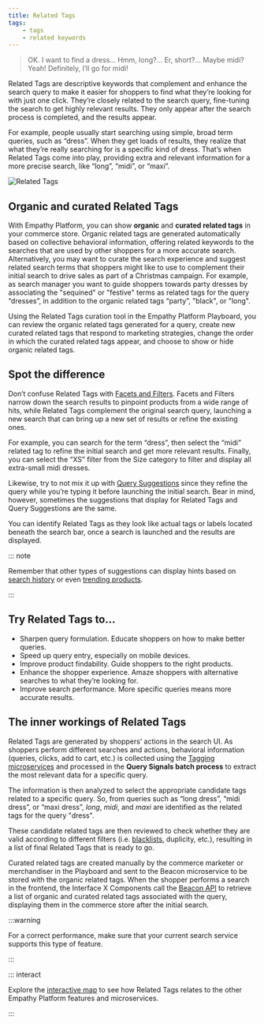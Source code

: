 ```yaml
---
title: Related Tags
tags:
    - tags
    - related keywords
---
```


> OK. I want to find a dress… Hmm, long?... Er, short?... Maybe midi? Yeah! Definitely, I’ll go for midi!

Related Tags are descriptive keywords that complement and enhance the search query to make it easier for shoppers to find what they’re looking for with just one click. They’re closely related to the search query, fine-tuning the search to get highly relevant results. They only appear after the search process is completed, and the results appear. 

For example, people usually start searching using simple, broad term queries, such as “dress”. When they get loads of results, they realize that what they’re really searching for is a specific kind of dress. That’s when Related Tags come into play, providing extra and relevant information for a more precise search, like “long”, “midi”, or “maxi”.

![Related Tags](~@assets/media/features/overview-related-tags.svg)

## Organic and curated Related Tags
With Empathy Platform, you can show **organic** and **curated related tags** in your commerce store. Organic related tags are generated automatically based on collective behavioral information, offering related keywords to the searches that are used by other shoppers for a more accurate search. Alternatively, you may want to curate the search experience and suggest related search terms that shoppers might like to use to complement their initial search to drive sales as part of a Christmas campaign. For example, as search manager you want to guide shoppers towards party dresses by associating the "sequined" or "festive" terms as related tags for the query “dresses”, in addition to the organic related tags “party”, "black", or "long".  

Using the Related Tags curation tool in the Empathy Platform Playboard, you can review the organic related tags generated for a query, create new curated related tags that respond to marketing strategies, change the order in which the curated related tags appear, and choose to show or hide organic related tags.

## Spot the difference    
Don’t confuse Related Tags with [Facets and Filters](/explore-empathy-platform/overview/facets-and-filters-overview.md). Facets and Filters narrow down the search results to pinpoint products from a wide range of hits, while Related Tags complement the original search query, launching a new search that can bring up a new set of results or refine the existing ones. 

For example, you can search for the term “dress”, then select the “midi” related tag to refine the initial search and get more relevant results. Finally, you can select the “XS” filter from the Size category to filter and display all extra-small midi dresses. 

Likewise, try to not mix it up with [Query Suggestions](/explore-empathy-platform/features/query-suggestions-overview.md) since they refine the query while you’re typing it before launching the initial search. Bear in mind, however, sometimes the suggestions that display for Related Tags and Query Suggestions are the same.

You can identify Related Tags as they look like actual tags or labels located beneath the search bar, once a search is launched and the results are displayed.

::: note 

Remember that other types of suggestions can display hints based on [search history](/explore-empathy-platform/features/history-queries-overview.md) or even [trending products](/explore-empathy-platform/features/recommendations-overview.md).  

:::

## Try Related Tags to...
- Sharpen query formulation. Educate shoppers on how to make better queries.
- Speed up query entry, especially on mobile devices.
- Improve product findability. Guide shoppers to the right products.
- Enhance the shopper experience. Amaze shoppers with alternative searches to what they’re looking for.
- Improve search performance. More specific queries means more accurate results.


## The inner workings of Related Tags
Related Tags are generated by shoppers’ actions in the search UI. As shoppers perform different searches and actions, behavioral information (queries, clicks, add to cart, etc.) is collected using the [Tagging microservices](/explore-empathy-platform/capture-shopper-interaction/README.md) and processed in the **Query Signals batch process** to extract the most relevant data for a specific query.

The information is then analyzed to select the appropriate candidate tags related to a specific query. So, from queries such as “long dress”, “midi dress”, or “maxi dress”, _long_, _midi_, and _maxi_ are identified as the related tags for the query "dress". 

These candidate related tags are then reviewed to check whether they are valid according to different filters (i.e. [blacklists](blacklist-overview.md), duplicity, etc.), resulting in a list of final Related Tags that is ready to go.

Curated related tags are created manually by the commerce marketer or merchandiser in the Playboard and sent to the Beacon microservice to be stored with the organic related tags. When the shopper performs a search in the frontend, the Interface&nbsp;X&nbsp;Components call the [Beacon API](/develop-empathy-platform/api-reference/beacon-api.md) to retrieve a list of organic and curated related tags associated with the query, displaying them in the commerce store after the initial search. 

:::warning

For a correct performance, make sure that your current search service supports this type of feature.

:::

::: interact

Explore the [interactive map](/explore-empathy-platform/diagram/interface/related-tags.md) to see how Related Tags relates to the other Empathy Platform features and microservices.  

:::

<!-- replace the interact note containing a link to the interactive map with the following note. Check link addresses. 

::: interact

Want to learn more about how you can tailor the search experience for Next Queries? Read how to [configure related tags](/explore-empathy-platform/fine-tune-search-and-discovery/configure-related-tags.md) in the Empathy Platform Playboard and the options available in the [Related Tags UI component](/explore-empathy-platform/experience-search-and-discovery/related-tags.md).  

:::




